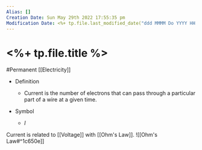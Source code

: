```yaml
---
Alias: []
Creation Date: Sun May 29th 2022 17:55:35 pm 
Modification Date: <%+ tp.file.last_modified_date("ddd MMMM Do YYYY HH:mm:ss a") %>
---
```

# <%+ tp.file.title %>
#Permanent [[Electricity]]

- Definition
	- Current is the number of electrons that can pass through a particular part of a wire at a given time.

- Symbol
	- $I$

Current is related to [[Voltage]] with [[Ohm's Law]].
![[Ohm's Law#^1c650e]]